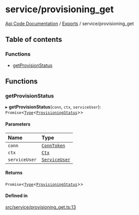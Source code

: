 # service/provisioning\_get
 
[Api Code Documentation](../README.md) / [Exports](../modules.md) / service/provisioning\_get

## Table of contents

### Functions

- [getProvisionStatus](service_provisioning_get.md#getprovisionstatus)

## Functions

### getProvisionStatus

▸ **getProvisionStatus**(`conn`, `ctx`, `serviceUser`): `Promise`\<[`Type`](result.md#type)\<[`ProvisioningStatus`](../interfaces/service_domain_system_information_system_information.ProvisioningStatus.md)\>\>

#### Parameters

| Name | Type |
| :------ | :------ |
| `conn` | [`ConnToken`](service_conn.md#conntoken) |
| `ctx` | [`Ctx`](../interfaces/lib_ctx.Ctx.md) |
| `serviceUser` | [`ServiceUser`](../interfaces/service_domain_organization_service_user.ServiceUser.md) |

#### Returns

`Promise`\<[`Type`](result.md#type)\<[`ProvisioningStatus`](../interfaces/service_domain_system_information_system_information.ProvisioningStatus.md)\>\>

#### Defined in

[src/service/provisioning_get.ts:13](https://github.com/openkfw/TruBudget/blob/90402cb/api/src/service/provisioning_get.ts#L13)

